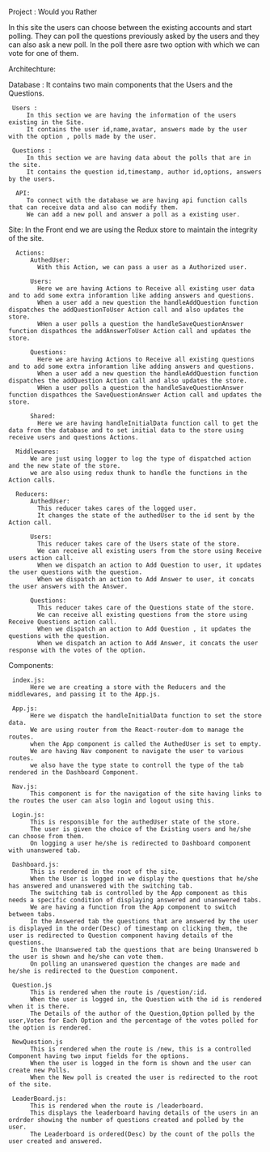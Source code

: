 Project : Would you Rather
  
   In this site the users can choose between the existing accounts and start polling.
   They can poll the questions previously asked by the users and they can also ask a new poll.
   In the poll there asre two option with which we can vote for one of them.
   
Architechture:

   Database :
     It contains two main components that the Users and the Questions.
     
     Users : 
         In this section we are having the information of the users existing in the Site.
         It contains the user id,name,avatar, answers made by the user with the option , polls made by the user.
     
     Questions :
         In this section we are having data about the polls that are in the site.
         It contains the question id,timestamp, author id,options, answers by the users.
   
      API:
         To connect with the database we are having api function calls that can receive data and also can modify them.
         We can add a new poll and answer a poll as a existing user.
      
   Site:
      In the Front end we are using the Redux store to maintain the integrity of the site.

      Actions:
          AuthedUser:
            With this Action, we can pass a user as a Authorized user.

          Users:
            Here we are having Actions to Receive all existing user data and to add some extra inforamtion like adding answers and questions.
            When a user add a new question the handleAddQuestion function dispatches the addQuestionToUser Action call and also updates the store.
            WHen a user polls a question the handleSaveQuestionAnswer function dispathces the addAnswerToUser Action call and updates the store.

          Questions:
            Here we are having Actions to Receive all existing questions and to add some extra inforamtion like adding answers and questions.
            When a user add a new question the handleAddQuestion function dispatches the addQuestion Action call and also updates the store.
            WHen a user polls a question the handleSaveQuestionAnswer function dispathces the SaveQuestionAnswer Action call and updates the store.

          Shared:
            Here we are having handleInitialData function call to get the data from the database and to set initial data to the store using receive users and questions Actions.
         
      Middlewares:
          We are just using logger to log the type of dispatched action and the new state of the store.
          we are also using redux thunk to handle the functions in the Action calls.

      Reducers:
          AuthedUser:
            This reducer takes cares of the logged user.
            It changes the state of the authedUser to the id sent by the Action call.
            
          Users:
            This reducer takes care of the Users state of the store.
            We can receive all existing users from the store using Receive users action call.
            When we dispatch an action to Add Question to user, it updates the user questions with the question.    
            When we dispatch an action to Add Answer to user, it concats the user answers with the Answer.

          Questions:
            This reducer takes care of the Questions state of the store.
            We can receive all existing questions from the store using Receive Questions action call.
            When we dispatch an action to Add Question , it updates the questions with the question.    
            When we dispatch an action to Add Answer, it concats the user response with the votes of the option.

   Components:

     index.js:
          Here we are creating a store with the Reducers and the middlewares, and passing it to the App.js.

     App.js:
          Here we dispatch the handleInitialData function to set the store data.
          We are using router from the React-router-dom to manage the routes.
          when the App component is called the AuthedUser is set to empty.
          We are having Nav component to navigate the user to various routes.
          we also have the type state to controll the type of the tab rendered in the Dashboard Component.

     Nav.js:
          This component is for the navigation of the site having links to the routes the user can also login and logout using this. 

     Login.js:
          This is responsible for the authedUser state of the store.
          The user is given the choice of the Existing users and he/she can choose from them.
          On logging a user he/she is redirected to Dashboard component with unanswered tab.

     Dashboard.js:
          This is rendered in the root of the site.
          When the User is logged in we display the questions that he/she has answered and unanswered with the switching tab.
          The switching tab is controlled by the App component as this needs a specific condition of displaying answered and unanswered tabs.
          We are having a function from the App component to switch between tabs.
          In the Answered tab the questions that are answered by the user is displayed in the order(Desc) of timestamp on clicking them, the user is redirected to Question component having details of the questions.
          In the Unanswered tab the questions that are being Unanswered b the user is shown and he/she can vote them.
          On polling an unanswered question the changes are made and he/she is redirected to the Question component.
   
     Question.js
          This is rendered when the route is /question/:id.
          When the user is logged in, the Question with the id is rendered when it is there.
          The Details of the author of the Question,Option polled by the user,Votes for Each Option and the percentage of the votes polled for the option is rendered.
    
     NewQuestion.js
          This is rendered when the route is /new, this is a controlled Component having two input fields for the options.
          When the user is logged in the form is shown and the user can create new Polls.
          When the New poll is created the user is redirected to the root of the site.
    
     LeaderBoard.js:
          This is rendered when the route is /leaderboard.
          This displays the leaderboard having details of the users in an ordrder showing the number of questions created and polled by the user.
          The Leaderboard is ordered(Desc) by the count of the polls the user created and answered.
